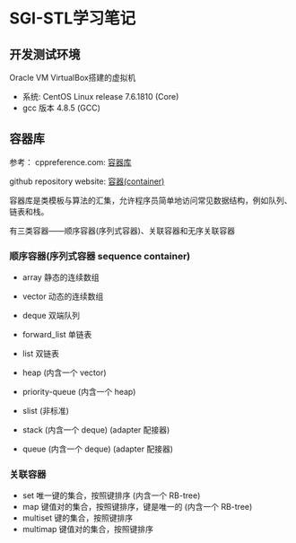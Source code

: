 <!--
 * @Description: 记录该fork学习过程
 * @Author: xd
 * @Date: 2019-10-12 08:24:44
 * @LastEditTime: 2019-10-16 09:39:13
 * @LastEditors: xd
 * @Note: 
 -->
# SGI-STL学习笔记

## 开发测试环境

Oracle VM VirtualBox搭建的虚拟机

* 系统: CentOS Linux release 7.6.1810 (Core)
* gcc 版本 4.8.5 (GCC) 

## 容器库

参考：
cppreference.com:
[容器库](https://zh.cppreference.com/w/cpp/container)

github repository website:
[容器(container)](https://github.com/steveLauwh/SGI-STL/tree/master/The%20Annotated%20STL%20Sources%20V3.3/container)

容器库是类模板与算法的汇集，允许程序员简单地访问常见数据结构，例如队列、链表和栈。

有三类容器——顺序容器(序列式容器)、关联容器和无序关联容器

### 顺序容器(序列式容器 sequence container)

* array         静态的连续数组
* vector        动态的连续数组
* deque         双端队列
* forward_list  单链表
* list          双链表

* heap (内含一个 vector)
* priority-queue (内含一个 heap)
* slist (非标准)
* stack (内含一个 deque) (adapter 配接器)
* queue (内含一个 deque) (adapter 配接器)

### 关联容器

* set           唯一键的集合，按照键排序  (内含一个 RB-tree)
* map           键值对的集合，按照键排序，键是唯一的 (内含一个 RB-tree)
* multiset      键的集合，按照键排序
* multimap      键值对的集合，按照键排序